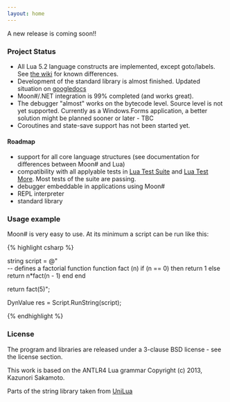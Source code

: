 ```yaml
---
layout: home
---
```


<div class="alert alert-info" role="alert">
A new release is coming soon!!
</div>



### Project Status

 
* All Lua 5.2 language constructs are implemented, except goto/labels. See [the wiki](https://github.com/xanathar/moonsharp/wiki/Differences-between-Moon%23-and-Lua) for known differences.
* Development of the standard library is almost finished. Updated situation on [googledocs](https://docs.google.com/spreadsheets/d/1Iw8YMSY8N0tGEyaD-vmmJnlaQ5te4P4CqTXYpEiSEL8/edit#gid=0)
* Moon#/.NET integration is 99% completed (and works great).
* The debugger "almost" works on the bytecode level. Source level is not yet supported. Currently as a Windows.Forms application, a better solution might be planned sooner or later - TBC
* Coroutines and state-save support has not been started yet.
 

#### Roadmap

* support for all core language structures (see documentation for differences between Moon# and Lua)
* compatibility with all applyable tests in [Lua Test Suite](http://www.lua.org/tests/5.2/) and [Lua Test More](http://fperrad.github.io/lua-TestMore/). Most tests of the suite are passing.
* debugger embeddable in applications using Moon# 
* REPL interpreter
* standard library  
 
 
### Usage example

Moon# is very easy to use. At its minimum a script can be run like this:

{% highlight csharp %}
 
string script = @"    
-- defines a factorial function
function fact (n)
	if (n == 0) then
		return 1
	else
		return n*fact(n - 1)
	end
end
 
return fact(5)";

DynValue res = Script.RunString(script);

{% endhighlight %}

 
### License

The program and libraries are released under a 3-clause BSD license - see the license section.

This work is based on the ANTLR4 Lua grammar Copyright (c) 2013, Kazunori Sakamoto.

Parts of the string library taken from [UniLua](https://github.com/xebecnan/UniLua)
